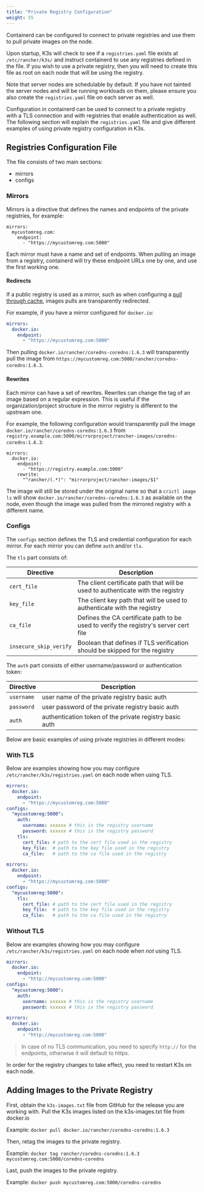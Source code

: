 ```yaml
---
title: "Private Registry Configuration"
weight: 55
---
```


Containerd can be configured to connect to private registries and use them to pull private images on the node.

Upon startup, K3s will check to see if a `registries.yaml` file exists at `/etc/rancher/k3s/` and instruct containerd to use any registries defined in the file. If you wish to use a private registry, then you will need to create this file as root on each node that will be using the registry.

Note that server nodes are schedulable by default. If you have not tainted the server nodes and will be running workloads on them, please ensure you also create the `registries.yaml` file on each server as well.

Configuration in containerd can be used to connect to a private registry with a TLS connection and with registries that enable authentication as well. The following section will explain the `registries.yaml` file and give different examples of using private registry configuration in K3s.

## Registries Configuration File

The file consists of two main sections:

- mirrors
- configs

### Mirrors

Mirrors is a directive that defines the names and endpoints of the private registries, for example:

```
mirrors:
  mycustomreg.com:
    endpoint:
      - "https://mycustomreg.com:5000"
```

Each mirror must have a name and set of endpoints. When pulling an image from a registry, containerd will try these endpoint URLs one by one, and use the first working one.

#### Redirects

If a public registry is used as a mirror, such as when configuring a [pull through cache](https://docs.docker.com/registry/recipes/mirror/), images pulls are transparently redirected.

For example, if you have a mirror configured for `docker.io`:

```yaml
mirrors:
  docker.io:
    endpoint:
      - "https://mycustomreg.com:5000"
```

Then pulling `docker.io/rancher/coredns-coredns:1.6.3` will transparently pull the image from `https://mycustomreg.com:5000/rancher/coredns-coredns:1.6.3`.

#### Rewrites

Each mirror can have a set of rewrites. Rewrites can change the tag of an image based on a regular expression. This is useful if the organization/project structure in the mirror registry is different to the upstream one.

For example, the following configuration would transparently pull the image `docker.io/rancher/coredns-coredns:1.6.3` from `registry.example.com:5000/mirrorproject/rancher-images/coredns-coredns:1.6.3`:

```
mirrors:
  docker.io:
    endpoint:
      - "https://registry.example.com:5000"
    rewrite:
      "^rancher/(.*)": "mirrorproject/rancher-images/$1"
```

The image will still be stored under the original name so that a `crictl image ls` will show `docker.io/rancher/coredns-coredns:1.6.3` as available on the node, even though the image was pulled from the mirrored registry with a different name.

### Configs

The `configs` section defines the TLS and credential configuration for each mirror. For each mirror you can define `auth` and/or `tls`. 

The `tls` part consists of:

| Directive              | Description                                                                          |
|------------------------|--------------------------------------------------------------------------------------|
| `cert_file`            | The client certificate path that will be used to authenticate with the registry      |
| `key_file`             | The client key path that will be used to authenticate with the registry              |
| `ca_file`              | Defines the CA certificate path to be used to verify the registry's server cert file |
| `insecure_skip_verify` | Boolean that defines if TLS verification should be skipped for the registry          |

The `auth` part consists of either username/password or authentication token:

| Directive  | Description                                             |
|------------|---------------------------------------------------------|
| `username` | user name of the private registry basic auth            |
| `password` | user password of the private registry basic auth        |
| `auth`     | authentication token of the private registry basic auth |

Below are basic examples of using private registries in different modes:

### With TLS

Below are examples showing how you may configure `/etc/rancher/k3s/registries.yaml` on each node when using TLS.

<Tabs>
<TabItem value="With Authentication">

```yaml
mirrors:
  docker.io:
    endpoint:
      - "https://mycustomreg.com:5000"
configs:
  "mycustomreg:5000":
    auth:
      username: xxxxxx # this is the registry username
      password: xxxxxx # this is the registry password
    tls:
      cert_file: # path to the cert file used in the registry
      key_file:  # path to the key file used in the registry
      ca_file:   # path to the ca file used in the registry
```

</TabItem>
<TabItem value="Without Authentication">

```yaml
mirrors:
  docker.io:
    endpoint:
      - "https://mycustomreg.com:5000"
configs:
  "mycustomreg:5000":
    tls:
      cert_file: # path to the cert file used in the registry
      key_file:  # path to the key file used in the registry
      ca_file:   # path to the ca file used in the registry
```
</TabItem>
</Tabs>

### Without TLS

Below are examples showing how you may configure `/etc/rancher/k3s/registries.yaml` on each node when _not_ using TLS.

<Tabs>
<TabItem value="With Authentication">

```yaml
mirrors:
  docker.io:
    endpoint:
      - "http://mycustomreg.com:5000"
configs:
  "mycustomreg:5000":
    auth:
      username: xxxxxx # this is the registry username
      password: xxxxxx # this is the registry password
```

</TabItem>
<TabItem value="Without Authentication">

```yaml
mirrors:
  docker.io:
    endpoint:
      - "http://mycustomreg.com:5000"
```
</TabItem>
</Tabs>

> In case of no TLS communication, you need to specify `http://` for the endpoints, otherwise it will default to https.
 
In order for the registry changes to take effect, you need to restart K3s on each node.

## Adding Images to the Private Registry

First, obtain the `k3s-images.txt` file from GitHub for the release you are working with.
Pull the K3s images listed on the k3s-images.txt file from docker.io

Example: `docker pull docker.io/rancher/coredns-coredns:1.6.3`

Then, retag the images to the private registry.

Example: `docker tag rancher/coredns-coredns:1.6.3 mycustomreg.com:5000/coredns-coredns`

Last, push the images to the private registry.

Example: `docker push mycustomreg.com:5000/coredns-coredns`

